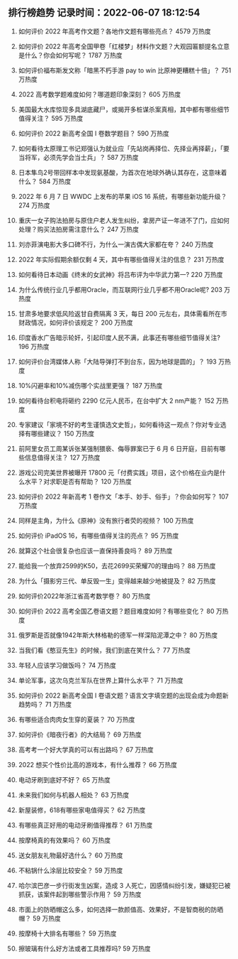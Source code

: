 
## 排行榜趋势 记录时间：2022-06-07 18:12:54
  
  1. 如何评价 2022 年高考作文题？各地作文题有哪些亮点？ 4579 万热度
    
  2. 如何评价 2022 年高考全国甲卷「红楼梦」材料作文题？大观园匾额提名立意是什么？你会如何写呢？ 1787 万热度
    
  3. 如何评价福布斯发文称「暗黑不朽手游 pay to win 比原神更糟糕十倍」？ 751 万热度
    
  4. 2022 高考数学题难度如何？哪道题印象深刻？ 605 万热度
    
  5. 美国最大水库惊现多具湖底藏尸，或揭开多桩谋杀案真相，其中都有哪些细节值得关注？ 595 万热度
    
  6. 如何评价 2022 新高考全国 Ⅰ 卷数学题目？ 590 万热度
    
  7. 如何看待太原理工书记郑强认为就业应「先站岗再择位、先择业再择薪」，「要当将军，必须先学会当士兵」？ 587 万热度
    
  8. 日本隼鸟2号带回样本中发现氨基酸，为首次在地球外确认其存在，这意味着什么？ 584 万热度
    
  9. 2022 年 6 月 7 日 WWDC 上发布的苹果 iOS 16 系统，有哪些新功能升级？ 274 万热度
    
  10. 重庆一女子购法拍房与原住户老人发生纠纷，拿房产证一年进不了门，应如何处理？购买法拍房需注意什么？ 247 万热度
    
  11. 刘亦菲演电影大多口碑不行，为什么一演古偶大家都在夸？ 240 万热度
    
  12. 2022 年实际假期余额仅剩 4 天，其中有哪些值得关注的信息？ 231 万热度
    
  13. 如何看待日本动画《终末的女武神》将吕布评为中华武力第一? 220 万热度
    
  14. 为什么传统行业几乎都用Oracle，而互联网行业几乎都不用Oracle呢? 203 万热度
    
  15. 甘肃多地要求低风险返甘自费隔离 3 天，每日 200 元左右，具体需看所在市财政情况，如何评价该规定？ 200 万热度
    
  16. 印度香水广告暗示轮奸，引起印度人民不满，此事还有哪些细节值得关注? 196 万热度
    
  17. 如何评价台湾媒体人称「大陆导弹打不到台东，因为地球是圆的」？ 193 万热度
    
  18. 10%闪避率和10%减伤哪个实战里更强？ 187 万热度
    
  19. 如何看待台积电将砸约 2290 亿元人民币，在台中扩大 2 nm产能？ 152 万热度
    
  20. 专家建议「家境不好的考生谨慎选文史哲」，如何看待这一观点？你对专业选择有哪些建议？ 150 万热度
    
  21. 前阿里女员工周某诉张某强制猥亵、侮辱罪案已于 6 月 6 日开庭，目前有哪些信息值得关注？ 127 万热度
    
  22. 游戏公司完美世界被曝开 17800 元「付费实践」项目，这个价格在业内是什么水平？对求职是否有帮助？ 120 万热度
    
  23. 如何评价 2022 年新高考 1 卷作文「本手、妙手、俗手」？你会如何写？ 107 万热度
    
  24. 同样是主角，为什么《原神》没有旅行者荧的视频？ 100 万热度
    
  25. 如何评价 iPadOS 16，有哪些值得关注的亮点？ 95 万热度
    
  26. 就算这个社会很复杂也应该一直保持善良吗？ 89 万热度
    
  27. 能给我一个放弃2599的K50，去花2699买荣耀70的理由吗？ 88 万热度
    
  28. 为什么「摄影穷三代、单反毁一生」变得越来越少地被提及？ 82 万热度
    
  29. 如何评价2022年浙江省高考数学卷？ 80 万热度
    
  30. 如何评价 2022 高考全国乙卷语文题？题目难度如何？有哪些变化？ 80 万热度
    
  31. 俄罗斯是否就像1942年斯大林格勒的德军一样深陷泥潭之中？ 80 万热度
    
  32. 当我们看《憨豆先生》的时候，我们到底在笑什么？ 77 万热度
    
  33. 年轻人应该学习做饭吗？ 74 万热度
    
  34. 单论军事，这次乌克兰军队在世界上算什么水平？ 71 万热度
    
  35. 如何评价 2022 新高考全国 Ⅰ 卷语文题？语言文字填空题的出现会成为命题新趋势吗？ 71 万热度
    
  36. 有哪些适合肉肉女生穿的夏装？ 70 万热度
    
  37. 如何评价《暗夜行者》的大结局？ 69 万热度
    
  38. 高考考一个好大学真的可以有出路吗？ 67 万热度
    
  39. 2022 想买个性价比高的游戏本，有什么推荐？ 66 万热度
    
  40. 电动牙刷到底好不好？ 65 万热度
    
  41. 未来我们如何与机器人相处？ 63 万热度
    
  42. 新屋装修，618有哪些家电值得买？ 62 万热度
    
  43. 有哪些真正好用的电动牙刷值得推荐？ 61 万热度
    
  44. 按摩椅真的有效果吗？ 60 万热度
    
  45. 送女朋友礼物最好选什么？ 60 万热度
    
  46. 不粘锅什么涂层比较安全？ 59 万热度
    
  47. 哈尔滨巴彦一步行街发生凶案，造成 3 人死亡，因感情纠纷引发，嫌疑犯已被抓获，该案件起到哪些警示作用？ 59 万热度
    
  48. 市面上的防晒帽这么多，如何选择一款颜值高、效果好，不是智商税的防晒帽？ 59 万热度
    
  49. 按摩椅十大排名有哪些？ 59 万热度
    
  50. 擦玻璃有什么好方法或者工具推荐吗? 59 万热度
    
